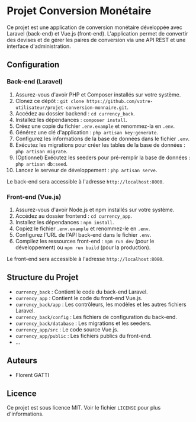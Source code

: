 # Projet Conversion Monétaire

Ce projet est une application de conversion monétaire développée avec Laravel (back-end) et Vue.js (front-end). L'application permet de convertir des devises et de gérer les paires de conversion via une API REST et une interface d'administration.

## Configuration

### Back-end (Laravel)

1. Assurez-vous d'avoir PHP et Composer installés sur votre système.
2. Clonez ce dépôt : `git clone https://github.com/votre-utilisateur/projet-conversion-monnaire.git`.
3. Accédez au dossier backend : `cd currency_back`.
4. Installez les dépendances : `composer install`.
5. Créez une copie du fichier `.env.example` et renommez-la en `.env`.
6. Générez une clé d'application : `php artisan key:generate`.
7. Configurez les informations de la base de données dans le fichier `.env`.
8. Exécutez les migrations pour créer les tables de la base de données : `php artisan migrate`.
9. (Optionnel) Exécutez les seeders pour pré-remplir la base de données : `php artisan db:seed`.
10. Lancez le serveur de développement : `php artisan serve`.

Le back-end sera accessible à l'adresse `http://localhost:8000`.

### Front-end (Vue.js)

1. Assurez-vous d'avoir Node.js et npm installés sur votre système.
2. Accédez au dossier frontend : `cd currency_app`.
3. Installez les dépendances : `npm install`.
4. Copiez le fichier `.env.example` et renommez-le en `.env`.
5. Configurez l'URL de l'API back-end dans le fichier `.env`.
6. Compilez les ressources front-end : `npm run dev` (pour le développement) ou `npm run build` (pour la production).

Le front-end sera accessible à l'adresse `http://localhost:8080`.

## Structure du Projet

- `currency_back` : Contient le code du back-end Laravel.
- `currency_app` : Contient le code du front-end Vue.js.
- `currency_back/app` : Les contrôleurs, les modèles et les autres fichiers Laravel.
- `currency_back/config` : Les fichiers de configuration du back-end.
- `currency_back/database` : Les migrations et les seeders.
- `currency_app/src` : Le code source Vue.js.
- `currency_app/public` : Les fichiers publics du front-end.
- ...

## Auteurs

- Florent GATTI

## Licence

Ce projet est sous licence MIT. Voir le fichier `LICENSE` pour plus d'informations.
